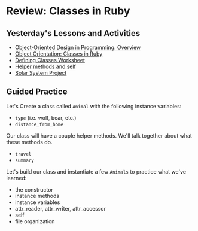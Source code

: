 # Review: Classes in Ruby

## Yesterday's Lessons and Activities
* [Object-Oriented Design in Programming: Overview](https://github.com/Ada-Developers-Academy/textbook-curriculum/blob/master/01-ruby-fundamentals/classes-overview.md)
* [Object Orientation: Classes in Ruby](https://github.com/Ada-Developers-Academy/textbook-curriculum/blob/master/01-ruby-fundamentals/classes-in-ruby.md)
* [Defining Classes Worksheet](https://github.com/Ada-Developers-Academy/textbook-curriculum/blob/master/01-ruby-fundamentals/exercises/oo-worksheet.md)
* [Helper methods and self](https://github.com/Ada-Developers-Academy/textbook-curriculum/blob/master/01-ruby-fundamentals/classes-part-2.md)
* [Solar System Project](https://github.com/Ada-C12/solar-system)

## Guided Practice

Let's Create a class called `Animal` with the following instance variables:
  * `type` (i.e. wolf, bear, etc.)
  * `distance_from_home`

Our class will have a couple helper methods. We'll talk together about what these methods do.
  * `travel` 
  * `summary`

Let's build our class and instantiate a few `Animals` to practice what we've learned:
  * the constructor
  * instance methods
  * instance variables
  * attr_reader, attr_writer, attr_accessor
  * self
  * file organization





